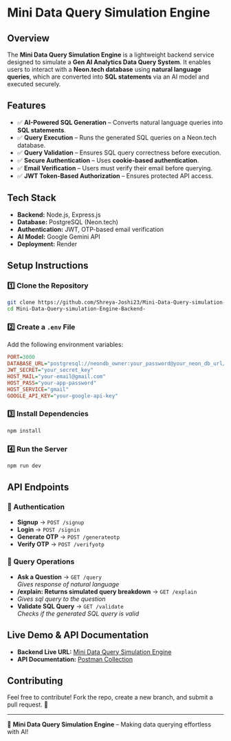 # Mini Data Query Simulation Engine

## Overview
The **Mini Data Query Simulation Engine** is a lightweight backend service designed to simulate a **Gen AI Analytics Data Query System**. It enables users to interact with a **Neon.tech database** using **natural language queries**, which are converted into **SQL statements** via an AI model and executed securely.

## Features
- ✅ **AI-Powered SQL Generation** – Converts natural language queries into **SQL statements**.
- ✅ **Query Execution** – Runs the generated SQL queries on a Neon.tech database.
- ✅ **Query Validation** – Ensures SQL query correctness before execution.
- ✅ **Secure Authentication** – Uses **cookie-based authentication**.
- ✅ **Email Verification** – Users must verify their email before querying.
- ✅ **JWT Token-Based Authorization** – Ensures protected API access.

## Tech Stack
- **Backend:** Node.js, Express.js
- **Database:** PostgreSQL (Neon.tech)
- **Authentication:** JWT, OTP-based email verification
- **AI Model:** Google Gemini API
- **Deployment:** Render

## Setup Instructions

### 1️⃣ Clone the Repository
```bash
git clone https://github.com/Shreya-Joshi23/Mini-Data-Query-simulation-Engine-Backend-.git
cd Mini-Data-Query-simulation-Engine-Backend-
```

### 2️⃣ Create a `.env` File
Add the following environment variables:
```ini
PORT=3000
DATABASE_URL="postgresql://neondb_owner:your_password@your_neon_db_url/neondb?sslmode=require"
JWT_SECRET="your_secret_key"
HOST_MAIL="your-email@gmail.com"
HOST_PASS="your-app-password"
HOST_SERVICE="gmail"
GOOGLE_API_KEY="your-google-api-key"
```

### 3️⃣ Install Dependencies
```bash
npm install
```

### 4️⃣ Run the Server
```bash
npm run dev
```

## API Endpoints

### 🔹 Authentication
- **Signup** → `POST /signup`
- **Login** → `POST /signin`
- **Generate OTP** → `POST /generateotp`
- **Verify OTP** → `POST /verifyotp`

### 🔹 Query Operations
- **Ask a Question** → `GET /query`  
  _Gives response of natural language_ 
- **/explain: Returns simulated query breakdown** -> `GET /explain`
- _Gives sql query to the question_
- **Validate SQL Query** → `GET /validate`  
  _Checks if the generated SQL query is valid_

## Live Demo & API Documentation
- **Backend Live URL:** [Mini Data Query Simulation Engine](https://mini-data-query-simulation-engine-rmhu.onrender.com)
- **API Documentation:** [Postman Collection](https://documenter.getpostman.com/view/29375720/2sB2cRBPT7)

## Contributing
Feel free to contribute! Fork the repo, create a new branch, and submit a pull request. 🚀


---
🚀 **Mini Data Query Simulation Engine** – Making data querying effortless with AI!
